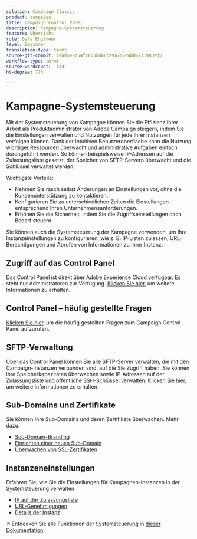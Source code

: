 ```yaml
---
solution: Campaign Classic
product: campaign
title: Campaign Control Panel
description: Kampagne-Systemsteuerung
feature: Übersicht
role: Data Engineer
level: Beginner
translation-type: tm+mt
source-git-commit: 1eab5e9c54f2653b4b8ca9a7c2c4b06231980ed5
workflow-type: tm+mt
source-wordcount: '344'
ht-degree: 77%

---
```


# Kampagne-Systemsteuerung

Mit der Systemsteuerung von Kampagne können Sie die Effizienz Ihrer Arbeit als Produktadministrator von Adobe Campaign steigern, indem Sie die Einstellungen verwalten und Nutzungen für jede Ihrer Instanzen verfolgen können. Dank der intuitiven Benutzeroberfläche kann die Nutzung wichtiger Ressourcen überwacht und administrative Aufgaben einfach durchgeführt werden. So können beispielsweise IP-Adressen auf die Zulassungsliste gesetzt, der Speicher von SFTP-Servern überwacht und die Schlüssel verwaltet werden.

Wichtigste Vorteile:

* Nehmen Sie rasch selbst Änderungen an Einstellungen vor, ohne die Kundenunterstützung zu kontaktieren.
* Konfigurieren Sie zu unterschiedlichen Zeiten die Einstellungen entsprechend Ihren Unternehmensanforderungen.
* Erhöhen Sie die Sicherheit, indem Sie die Zugriffseinstellungen nach Bedarf steuern.

Sie können auch die Systemsteuerung der Kampagne verwenden, um Ihre Instanzeinstellungen zu konfigurieren, wie z. B. IP-Listen zulassen, URL-Berechtigungen und Abrufen von Informationen zu Ihrer Instanz.

## Zugriff auf das Control Panel

Das Control Panel ist direkt über Adobe Experience Cloud verfügbar. Es steht nur Administratoren zur Verfügung. [Klicken Sie hier](https://docs.adobe.com/content/help/de-DE/control-panel/using/discover-control-panel/accessing-control-panel.html), um weitere Informationen zu erhalten.

## Control Panel – häufig gestellte Fragen

[Klicken Sie hier](https://docs.adobe.com/content/help/de-DE/control-panel/using/faq.html), um die häufig gestellten Fragen zum Campaign Control Panel aufzurufen.

## SFTP-Verwaltung

Über das Control Panel können Sie alle SFTP-Server verwalten, die mit den Campaign-Instanzen verbunden sind, auf die Sie Zugriff haben. Sie können ihre Speicherkapazitäten überwachen sowie IP-Adressen auf der Zulassungsliste und öffentliche SSH-Schlüssel verwalten. [Klicken Sie hier](https://docs.adobe.com/content/help/de-DE/control-panel/using/sftp-management/about-sftp-management.html), um weitere Informationen zu erhalten.

## Sub-Domains und Zertifikate

Sie können Ihre Sub-Domains und deren Zertifikate überwachen. Mehr dazu:
* [Sub-Domain-Branding](https://docs.adobe.com/content/help/de-DE/control-panel/using/subdomains-and-certificates/subdomains-branding.html)
* [Einrichten einer neuen Sub-Domain](https://docs.adobe.com/content/help/de-DE/control-panel/using/subdomains-and-certificates/setting-up-new-subdomain.html)
* [Überwachen von SSL-Zertifikaten](https://docs.adobe.com/content/help/de-DE/control-panel/using/subdomains-and-certificates/renewing-subdomain-certificate.html)

## Instanzeneinstellungen

Erfahren Sie, wie Sie die Einstellungen für Kampagnen-Instanzen in der Systemsteuerung verwalten.
* [IP auf der Zulassungsliste](https://docs.adobe.com/content/help/de-DE/control-panel/using/instances-settings/ip-whitelisting-instance-access.html)
* [URL-Genehmigungen](https://docs.adobe.com/content/help/de-DE/control-panel/using/instances-settings/url-permissions.html)
* [Details der Instanz](https://docs.adobe.com/content/help/de-DE/control-panel/using/instances-settings/instance-details.html)

:arrow_upper_right: Entdecken Sie alle Funktionen der Systemsteuerung in [dieser Dokumentation](https://experienceleague.adobe.com/docs/control-panel/using/control-panel-home.html?lang=de)

